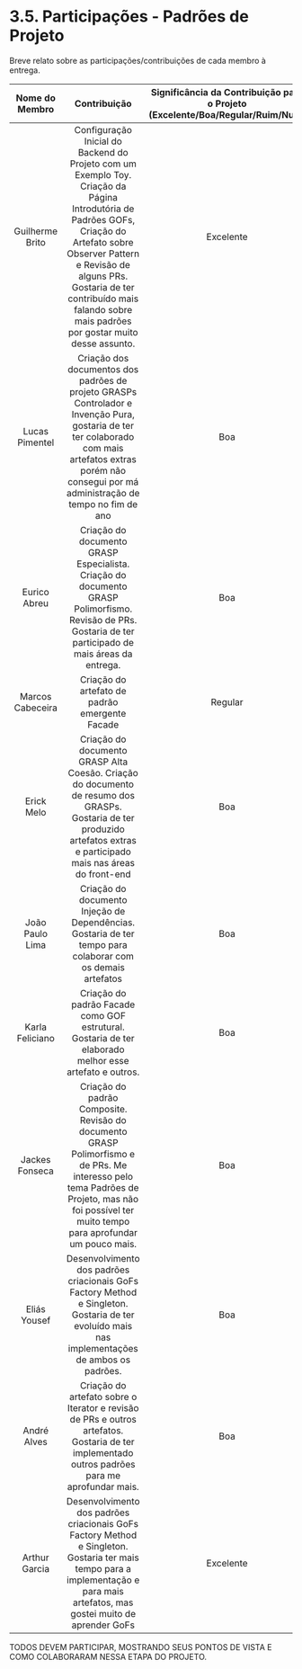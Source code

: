 # 3.5. Participações - Padrões de Projeto

Breve relato sobre as participações/contribuições de cada membro à entrega.

|  Nome do Membro  |                                                                                                                                  Contribuição                                                                                                                                  | Significância da Contribuição para o Projeto (Excelente/Boa/Regular/Ruim/Nula) |
| :--------------: | :----------------------------------------------------------------------------------------------------------------------------------------------------------------------------------------------------------------------------------------------------------------------------: | :----------------------------------------------------------------------------: |
| Guilherme Brito  | Configuração Inicial do Backend do Projeto com um Exemplo Toy. Criação da Página Introdutória de Padrões GOFs, Criação do Artefato sobre Observer Pattern e Revisão de alguns PRs. Gostaria de ter contribuído mais falando sobre mais padrões por gostar muito desse assunto. |                                   Excelente                                    |
|  Lucas Pimentel  |                                   Criação dos documentos dos padrões de projeto GRASPs Controlador e Invenção Pura, gostaria de ter ter colaborado com mais artefatos extras porém não consegui por má administração de tempo no fim de ano                                    |                                      Boa                                       |
|   Eurico Abreu   |                                                            Criação do documento GRASP Especialista. Criação do documento GRASP Polimorfismo. Revisão de PRs. Gostaria de ter participado de mais áreas da entrega.                                                             |                                      Boa                                       |
| Marcos Cabeceira |                                                                                                                 Criação do artefato de padrão emergente Facade                                                                                                                 |                                    Regular                                     |
|    Erick Melo    |                                                    Criação do documento GRASP Alta Coesão. Criação do documento de resumo dos GRASPs. Gostaria de ter produzido artefatos extras e participado mais nas áreas do front-end                                                     |                                      Boa                                       |
| João Paulo Lima  |                                                                                   Criação do documento Injeção de Dependências. Gostaria de ter tempo para colaborar com os demais artefatos                                                                                   |                                      Boa                                       |
| Karla Feliciano  |                                                                                     Criação do padrão Facade como GOF estrutural. Gostaria de ter elaborado melhor esse artefato e outros.                                                                                     |                                      Boa                                       |
|  Jackes Fonseca  |                                         Criação do padrão Composite. Revisão do documento GRASP Polimorfismo e de PRs. Me interesso pelo tema Padrões de Projeto, mas não foi possível ter muito tempo para aprofundar um pouco mais.                                          |                                      Boa                                       |
|   Eliás Yousef   |                                                                 Desenvolvimento dos padrões criacionais GoFs Factory Method e Singleton. Gostaria de ter evoluído mais nas implementações de ambos os padrões.                                                                 |                                      Boa                                       |
|   André Alves    |                                                                 Criação do artefato sobre o Iterator e revisão de PRs e outros artefatos. Gostaria de ter implementado outros padrões para me aprofundar mais.                                                                 |                                      Boa                                       |
|   Arthur Garcia  |                                                                 Desenvolvimento dos padrões criacionais GoFs Factory Method e Singleton. Gostaria ter mais tempo para a implementação e para mais artefatos, mas gostei muito de aprender GoFs|                                      Excelente                                |

TODOS DEVEM PARTICIPAR, MOSTRANDO SEUS PONTOS DE VISTA E COMO COLABORARAM NESSA ETAPA DO PROJETO.
